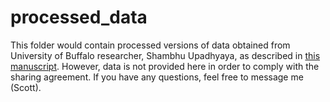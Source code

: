 # processed_data
This folder would contain processed versions of data obtained from University of Buffalo researcher, Shambhu Upadhyaya, as described in [this manuscript](https://ieeexplore.ieee.org/document/7823894). However, data is not provided here in order to comply with the sharing agreement. If you have any questions, feel free to message me (Scott).
